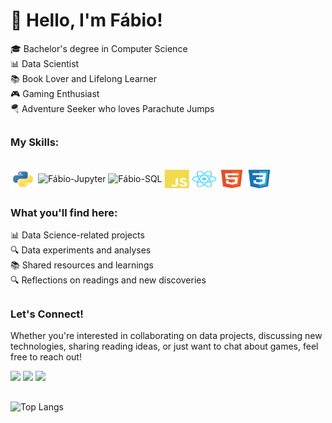 # 👋 Hello, I'm Fábio!

🎓 Bachelor's degree in Computer Science  
📊 Data Scientist  
📚 Book Lover and Lifelong Learner  
🎮 Gaming Enthusiast  
🪂 Adventure Seeker who loves Parachute Jumps  


##

### My Skills:

<div style="display: inline_block"><br>
  <img align="center" alt="Rafa-Python" height="30" width="40" src="https://raw.githubusercontent.com/devicons/devicon/master/icons/python/python-original.svg">
  <img align="center" alt="Fábio-Jupyter" height="30" width="40" src="https://cdn.jsdelivr.net/gh/devicons/devicon@latest/icons/jupyter/jupyter-original-wordmark.svg"/>
  <img align="center" alt="Fábio-SQL" height="30" width="40" src="https://cdn.jsdelivr.net/gh/devicons/devicon@latest/icons/mysql/mysql-original-wordmark.svg" />
  <img align="center" alt="Fábio-Js" height="30" width="40" src="https://raw.githubusercontent.com/devicons/devicon/master/icons/javascript/javascript-plain.svg">  
  <img align="center" alt="Fábui-React" height="30" width="40" src="https://raw.githubusercontent.com/devicons/devicon/master/icons/react/react-original.svg">
  <img align="center" alt="Fábio-HTML" height="30" width="40" src="https://raw.githubusercontent.com/devicons/devicon/master/icons/html5/html5-original.svg">
  <img align="center" alt="Fábio-CSS" height="30" width="40" src="https://raw.githubusercontent.com/devicons/devicon/master/icons/css3/css3-original.svg">    
</div>

##

### What you'll find here:

📊 Data Science-related projects  
🔍 Data experiments and analyses  
📚 Shared resources and learnings  
🔍 Reflections on readings and new discoveries  

## 

### Let's Connect!

Whether you're interested in collaborating on data projects, discussing new technologies, sharing reading ideas, or just want to chat about games, feel free to reach out!


<div> 
  <a href="https://www.instagram.com/fabioduartte/" target="_blank"><img src="https://img.shields.io/badge/-Instagram-%23E4405F?style=for-the-badge&logo=instagram&logoColor=white" target="_blank"></a>
  <a href = "mailto:freitasfdf28@gmail.com"><img src="https://img.shields.io/badge/-Gmail-%23333?style=for-the-badge&logo=gmail&logoColor=white" target="_blank"></a>
  <a href="https://www.linkedin.com/in/fabioduartefreitas/" target="_blank"><img src="https://img.shields.io/badge/-LinkedIn-%230077B5?style=for-the-badge&logo=linkedin&logoColor=white" target="_blank"></a> 
</div>

##

![Top Langs](https://github-readme-stats.vercel.app/api/top-langs/?username=FabioDuartte&layout=compact)

